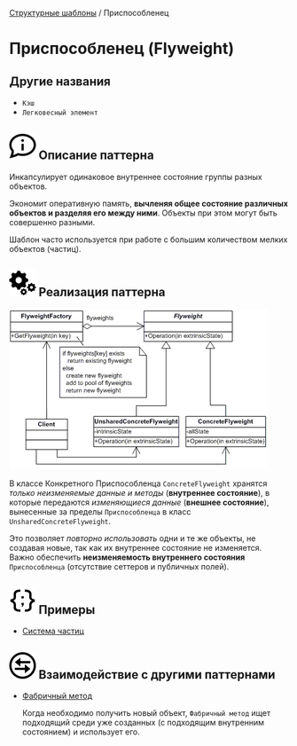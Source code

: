 [Структурные шаблоны](../#readme) / Приспособленец

# Приспособленец (Flyweight)

## Другие названия
* `Кэш`
* `Легковесный элемент`

## ![](../../ui/info.svg) Описание паттерна

Инкапсулирует одинаковое внутреннее состояние группы разных объектов.

Экономит оперативную память, **вычленяя общее состояние различных объектов и разделяя его между ними**. Объекты при этом могут быть совершенно разными.

Шаблон часто используется при работе с большим количеством мелких объектов (частиц).

## ![](../../ui/gear.svg) Реализация паттерна

![Схема паттерна Приспособленец](./scheme/scheme.gif)

В классе Конкретного Приспособленца `ConcreteFlyweight` хранятся *только неизменяемые данные и методы* (**внутреннее состояние**), в которые передаются *изменяющиеся данные* (**внешнее состояние**), вынесенные за пределы `Приспособленца` в класс `UnsharedConcreteFlyweight`.

Это позволяет *повторно использовать* одни и те же объекты, не создавая новые, так как их внутреннее состояние не изменяется. Важно обеспечить **неизменяемость внутреннего состояния** `Приспособленца` (отсутствие сеттеров и публичных полей).

## ![](../../ui/code.svg) Примеры

* [Система частиц](./game#readme)


## ![](../../ui/interaction.svg) Взаимодействие с другими паттернами

* [Фабричный метод](../../creational/factoryMethod#readme)

  Когда необходимо получить новый объект, `Фабричный метод` ищет подходящий среди уже созданных (с подходящим внутренним состоянием) и использует его.
